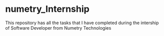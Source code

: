 # numetry_Internship
This repository has all the tasks that I have completed during the intership of Software Developer from Numetry Technologies
